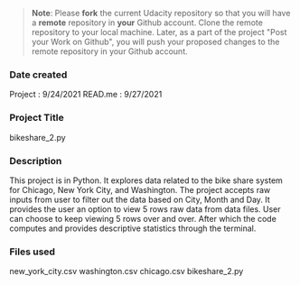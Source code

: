 >**Note**: Please **fork** the current Udacity repository so that you will have a **remote** repository in **your** Github account. Clone the remote repository to your local machine. Later, as a part of the project "Post your Work on Github", you will push your proposed changes to the remote repository in your Github account.

### Date created
Project : 9/24/2021
READ.me : 9/27/2021

### Project Title
bikeshare_2.py

### Description
This project is in Python.
It explores data related to the bike share system for Chicago, New York City, and Washington. 
The project accepts raw inputs from user to filter out the data based on City, Month and Day.
It provides the user an option to view 5 rows raw data from data files. User can choose to keep viewing 5 rows over and over.
After which the code computes and provides descriptive statistics through the terminal.

### Files used
new_york_city.csv
washington.csv
chicago.csv
bikeshare_2.py

